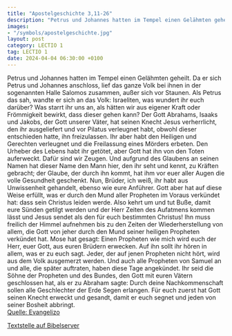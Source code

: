```yaml
---
title: "Apostelgeschichte 3,11-26"
description: "Petrus und Johannes hatten im Tempel einen Gelähmten geheilt. Da er sich Petrus und Johannes anschloss, lief das ganze Volk bei ihnen in der sogenannten Halle Salomos zusammen, außer sich vor Staunen. Als Petrus das sah, wandte er sich an das Volk: Israeliten, was wundert ihr euc...."
images:
- "/symbols/apostelgeschichte.jpg"
layout: post
category: LECTIO 1
tag: LECTIO 1
date: 2024-04-04 06:30:00 +0100
---
```

Petrus und Johannes hatten im Tempel einen Gelähmten geheilt. Da er sich Petrus und Johannes anschloss, lief das ganze Volk bei ihnen in der sogenannten Halle Salomos zusammen, außer sich vor Staunen.
Als Petrus das sah, wandte er sich an das Volk: Israeliten, was wundert ihr euch darüber? Was starrt ihr uns an, als hätten wir aus eigener Kraft oder Frömmigkeit bewirkt, dass dieser gehen kann?
Der Gott Abrahams, Isaaks und Jakobs, der Gott unserer Väter, hat seinen Knecht Jesus verherrlicht, den ihr ausgeliefert und vor Pilatus verleugnet habt, obwohl dieser entschieden hatte, ihn freizulassen.<!--more-->
Ihr aber habt den Heiligen und Gerechten verleugnet und die Freilassung eines Mörders erbeten.
Den Urheber des Lebens habt ihr getötet, aber Gott hat ihn von den Toten auferweckt. Dafür sind wir Zeugen.
Und aufgrund des Glaubens an seinen Namen hat dieser Name den Mann hier, den ihr seht und kennt, zu Kräften gebracht; der Glaube, der durch ihn kommt, hat ihm vor euer aller Augen die volle Gesundheit geschenkt.
Nun, Brüder, ich weiß, ihr habt aus Unwissenheit gehandelt, ebenso wie eure Anführer.
Gott aber hat auf diese Weise erfüllt, was er durch den Mund aller Propheten im Voraus verkündet hat: dass sein Christus leiden werde.
Also kehrt um und tut Buße, damit eure Sünden getilgt werden
und der Herr Zeiten des Aufatmens kommen lässt und Jesus sendet als den für euch bestimmten Christus!
Ihn muss freilich der Himmel aufnehmen bis zu den Zeiten der Wiederherstellung von allem, die Gott von jeher durch den Mund seiner heiligen Propheten verkündet hat.
Mose hat gesagt: Einen Propheten wie mich wird euch der Herr, euer Gott, aus euren Brüdern erwecken. Auf ihn sollt ihr hören in allem, was er zu euch sagt.
Jeder, der auf jenen Propheten nicht hört, wird aus dem Volk ausgemerzt werden.
Und auch alle Propheten von Samuel an und alle, die später auftraten, haben diese Tage angekündet.
Ihr seid die Söhne der Propheten und des Bundes, den Gott mit euren Vätern geschlossen hat, als er zu Abraham sagte: Durch deine Nachkommenschaft sollen alle Geschlechter der Erde Segen erlangen.
Für euch zuerst hat Gott seinen Knecht erweckt und gesandt, damit er euch segnet und jeden von seiner Bosheit abbringt.<br>
[Quelle: Evangelizo](https://evangeliumtagfuertag.org/DE/gospel)

[Textstelle auf Bibelserver](https://www.bibleserver.com/EU/Apostelgeschichte3,11-26)
